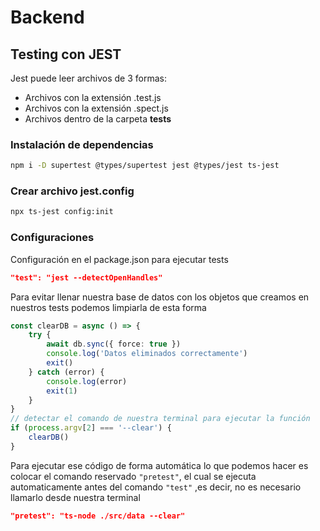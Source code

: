 # Backend

## Testing con JEST
Jest puede leer archivos de 3 formas:

* Archivos con la extensión .test.js
* Archivos con la extensión .spect.js
* Archivos dentro de la carpeta __tests__

### Instalación de dependencias

```bash
npm i -D supertest @types/supertest jest @types/jest ts-jest
```

### Crear archivo jest.config

```bash
npx ts-jest config:init
```

### Configuraciones

Configuración en el package.json para ejecutar tests

```json
"test": "jest --detectOpenHandles"
```

Para evitar llenar nuestra base de datos con los objetos que creamos en nuestros tests podemos limpiarla de esta forma

```ts
const clearDB = async () => {
    try {
        await db.sync({ force: true })
        console.log('Datos eliminados correctamente')
        exit()
    } catch (error) {
        console.log(error)
        exit(1)
    }
}
// detectar el comando de nuestra terminal para ejecutar la función
if (process.argv[2] === '--clear') {
    clearDB()
}
```

Para ejecutar ese código de forma automática lo que podemos hacer es colocar el comando reservado ``"pretest"``, el cual se ejecuta automaticamente antes del comando ``"test"`` ,es decir, no es necesario llamarlo desde nuestra terminal
```json
"pretest": "ts-node ./src/data --clear"
```
